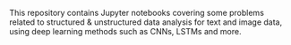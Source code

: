 
This repository contains Jupyter notebooks covering some problems related to structured & unstructured data analysis for text and image data, using deep learning methods such as CNNs, LSTMs and more.
